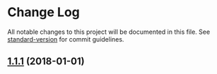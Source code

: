 # Change Log

All notable changes to this project will be documented in this file. See [standard-version](https://github.com/conventional-changelog/standard-version) for commit guidelines.

<a name="1.1.1"></a>
## [1.1.1](https://github.com/jasonChen1982/paper-mill/compare/v1.1.0...v1.1.1) (2018-01-01)
